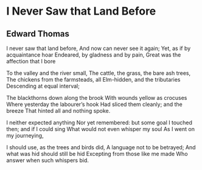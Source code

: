 # I Never Saw that Land Before
## Edward Thomas
I never saw that land before,
And now can never see it again;
Yet, as if by acquaintance hoar
Endeared, by gladness and by pain,
Great was the affection that I bore

To the valley and the river small,
The cattle, the grass, the bare ash trees,
The chickens from the farmsteads, all
Elm-hidden, and the tributaries
Descending at equal interval;

The blackthorns down along the brook
With wounds yellow as crocuses
Where yesterday the labourer’s hook
Had sliced them cleanly; and the breeze
That hinted all and nothing spoke.

I neither expected anything
Nor yet remembered: but some goal
I touched then; and if I could sing
What would not even whisper my soul
As I went on my journeying,

I should use, as the trees and birds did,
A language not to be betrayed;
And what was hid should still be hid
Excepting from those like me made
Who answer when such whispers bid.